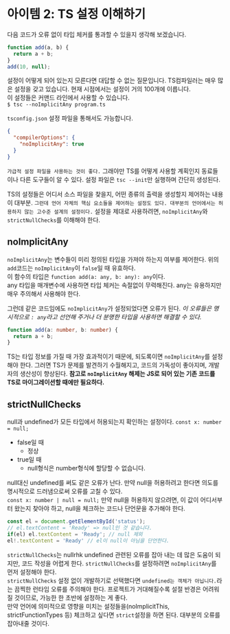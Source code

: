 # 아이템 2: TS 설정 이해하기
다음 코드가 오류 없이 타입 체커를 통과할 수 있을지 생각해 보겠습니다.
``` ts
function add(a, b) {
  return a + b;
}
add(10, null);
```

설정이 어떻게 되어 있는지 모른다면 대답할 수 없는 질문입니다. TS컴파일러는 매우 많은 설정을 갖고 있습니다. 현재 시점에서는 설정이 거의 100개에 이릅니다.<br>
이 설정들은 커맨드 라인에서 사용할 수 있습니다.<br>
`$ tsc --noImplicitAny program.ts`

`tsconfig.json` 설정 파일을 통해서도 가능합니다.
``` json
{
  "compilerOptions": {
    "noImplicitAny": true
  }
}
```
`가급적 설정 파일을 사용하는 것이 좋다.` 그래야만 TS를 어떻게 사용할 계획인지 동료들이나 다른 도구들이 알 수 있다. 설정 파일은 `tsc --init`만 실행하며 간단히 생성된다.

TS의 설정들은 어디서 소스 파일을 찾을지, 어떤 종류의 출력을 생성할지 제어하는 내용이 대부분. `그런데 언어 자체의 핵심 요소들을 제어하는 설정도 있다. 대부분의 언어에서는 허용하지 않는 고수준 설계의 설정이다.` 설정을 제대로 사용하려면, `noImplicitAny`와 `strictNullChecks`를 이해해야 한다.<br>

## noImplicitAny
`noImplicitAny`는 변수들이 미리 정의된 타입을 가져야 하는지 여부를 제어한다. 위의 `add`코드는 `noImplicitAny`이 `false`일 때 유효하다.<br>
이 함수의 타입은 `function add(a: any, b: any): any`이다.<br>
any 타입을 매개변수에 사용하면 타입 체커는 속절없이 무력해진다. any는 유용하지만 매우 주의해서 사용해야 한다.

그런데 같은 코드임에도 `noImplicitAny`가 설정되었다면 오류가 된다. _이 오류들은 명시적으로 `: any`라고 선언해 주거나 더 분명한 타입을 사용하면 해결할 수 있다._
``` ts
function add(a: number, b: number) {
  return a + b;
}
```

TS는 타입 정보를 가질 때 가장 효과적이기 때문에, 되도록이면 `noImplicitAny`를 설정해야 한다. 그러면 TS가 문제를 발견하기 수월해지고, 코드의 가독성이 좋아지며, 개발자의 생산성이 향상된다. **참고로 `noImplicitAny` 해제는 JS로 되어 있는 기존 코드를 TS로 마이그레이션할 때에만 필요하다.**

## strictNullChecks
null과 undefined가 모든 타입에서 허용되는지 확인하는 설정이다.
`const x: number = null;`
- false일 때
  - 정상
- true일 때
  - null형식은 number형식에 할당할 수 없습니다.

null대신 undefined를 써도 같은 오류가 난다. 만약 null을 허용하려고 한다면 의도를 명시적으로 드러냄으로써 오류를 고칠 수 있다.<br>
`const x: number | null = null;`
만약 null을 허용하지 않으려면, 이 값이 어디서부터 왔는지 찾아야 하고, null을 체크하는 코드나 단언문을 추가해야 한다.

``` ts
const el = document.getElementById('status');
// el.textContent = 'Ready' => null인 것 같습니다.
if(el) el.textContent = 'Ready'; // null 제외
el!.textContent = 'Ready' // el이 null이 아님을 단언한다.
```

`strictNullChecks`는 nullrhk undefined 관련된 오류를 잡아 내는 데 많은 도움이 되지만, 코드 작성을 어렵게 한다. `strictNullChecks`를 설정하려면 `noImplicitAny`를 먼저 설정해야 한다.<br>
`strictNullChecks` 설정 없이 개발하기로 선택했다면 `undefined는 객체가 아닙니다.`라는 끔찍한 런타임 오류를 주의해야 한다. 프로젝트가 거대해질수록 설절 반경은 어려워질 것이므로, 가능한 한 초반에 설정하는 게 좋다.<br>
만약 언어에 의미적으로 영향을 미치는 설정들을(noImplicitThis, strictFunctionTypes 등) 체크하고 싶다면 `strict`설정을 하면 된다. 대부분의 오류를 잡아내줄 것이다.
